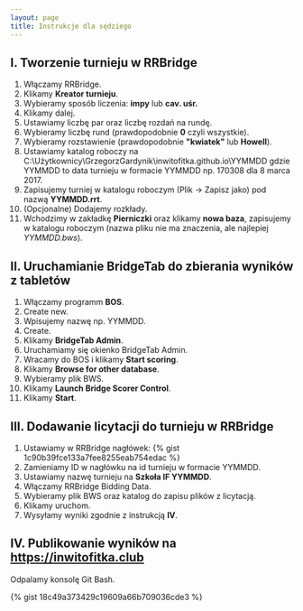 ```yaml
---
layout: page
title: Instrukcje dla sędziego
---
```


## I. Tworzenie turnieju w RRBridge
1. Włączamy RRBridge.
2. Klikamy **Kreator turnieju**.
3. Wybieramy sposób liczenia: **impy** lub **cav. uśr.**
4. Klikamy dalej.
5. Ustawiamy liczbę par oraz liczbę rozdań na rundę.
6. Wybieramy liczbę rund (prawdopodobnie **0** czyli wszystkie).
7. Wybieramy rozstawienie (prawdopodobnie **"kwiatek"** lub **Howell**).
8. Ustawiamy katalog roboczy na C:\Użytkownicy\GrzegorzGardynik\inwitofitka.github.io\YYMMDD
gdzie YYMMDD to data turnieju w formacie YYMMDD np. 170308 dla 8 marca 2017.
9. Zapisujemy turniej w katalogu roboczym (Plik -> Zapisz jako) pod nazwą **YYMMDD.rrt**.
10. (Opcjonalne) Dodajemy rozkłady.
11. Wchodzimy w zakładkę **Pierniczki** oraz klikamy **nowa baza**, zapisujemy
  w katalogu roboczym (nazwa pliku nie ma znaczenia, ale najlepiej *YYMMDD.bws*).

## II. Uruchamianie BridgeTab do zbierania wyników z tabletów
1. Włączamy programm **BOS**.
2. Create new.
3. Wpisujemy nazwę np. YYMMDD.
4. Create.
5. Klikamy **BridgeTab Admin**.
6. Uruchamiamy się okienko BridgeTab Admin.
7. Wracamy do BOS i klikamy **Start scoring**.
8. Klikamy **Browse for other database**.
9. Wybieramy plik BWS.
10. Klikamy **Launch Bridge Scorer Control**.
11. Klikamy **Start**.

## III. Dodawanie licytacji do turnieju w RRBridge

1. Ustawiamy w RRBridge nagłówek:
{% gist 1c90b39fce133a7fee8255eab754edac %}
2. Zamieniamy ID w nagłówku na id turnieju w formacie YYMMDD.
3. Ustawiamy nazwę turnieju na **Szkoła IF YYMMDD**.
3. Włączamy RRBridge Bidding Data.
4. Wybieramy plik BWS oraz katalog do zapisu plików z licytacją.
5. Klikamy uruchom.
6. Wysyłamy wyniki zgodnie z instrukcją **IV**.

## IV. Publikowanie wyników na https://inwitofitka.club
Odpalamy konsolę Git Bash.

{% gist 18c49a373429c19609a66b709036cde3 %}
